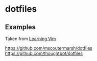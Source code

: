 # dotfiles

## Examples

Taken from [Learning Vim](https://www.youtube.com/watch?v=_NUO4JEtkDw)

https://github.com/mscoutermarsh/dotfiles
https://github.com/thoughtbot/dotfiles
